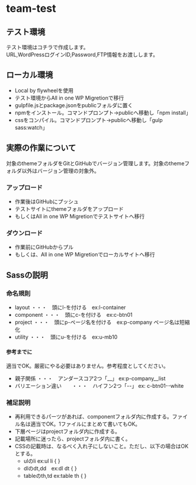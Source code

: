 # team-test
  
  
## テスト環境
テスト環境はコチラで作成します。  
URL,WordPressログインID,Password,FTP情報をお渡しします。
  
  
## ローカル環境
<ul>
<li>Local by flywheelを使用</li>
<li>テスト環境からAll in one WP Migretionで移行</li>
<li>gulpfile.jsとpackage.jsonをpublicフォルダに置く</li>
<li>npmをインストール。コマンドプロンプト→publicへ移動し「npm install」</li>
<li>cssをコンパイル。コマンドプロンプト→publicへ移動し「gulp sass:watch」</li>
</ul>
  
  
## 実際の作業について
対象のthemeフォルダをGitとGitHubでバージョン管理します。対象のthemeフォルダ以外はバージョン管理の対象外。

### アップロード
<ul>
<li>作業後はGitHubにプッシュ</li>
<li>テストサイトにthemeフォルダをアップロード</li>
<li>もしくはAll in one WP Migretionでテストサイトへ移行</li>
</ul>

### ダウンロード
<ul>
<li>作業前にGitHubからプル</li>
<li>もしくは、All in one WP Migretionでローカルサイトへ移行</li>
</ul>
  
  
## Sassの説明

### 命名規則
<ul>
<li>layout    ・・・　頭にl-を付ける　ex:l-container</li> 
<li>component ・・・　頭にc-を付ける　ex:c-btn01</li>
<li>project   ・・・　頭にp-ページ名を付ける　ex:p-company ページ名は短縮化</li>  
<li>utility   ・・・　頭にu-を付ける　ex:u-mb10</li>
</ul>

#### 参考までに
適当でOK。厳密にやる必要はありません。参考程度としてください。
<ul>
<li>親子関係   ・・・　アンダースコア2つ「__」 ex:p-company__list</li>
<li>バリエーション違い　　・・・　ハイフン2つ「--」 ex: c-btn01--white</li>
</ul>

### 補足説明
<ul>
<li>再利用できるパーツがあれば、componentフォルダ内に作成する。ファイル名は適当でOK。1ファイルにまとめて書いてもOK。</li>
<li>下層ページはprojectフォルダ内に作成する。</li>
<li>記載場所に迷ったら、projectフォルダ内に書く。</li>
<li>CSSの記載時は、なるべく入れ子にしないこと。ただし、以下の場合はOKとする。    
<ul>
<li>ulのli ex:ul li { }</li>  
<li>dlのdt,dd　ex:dl dt { } </li> 
<li>tableのth,td  ex:table th { } </li>
</ul>
</li>
</ul>



　 
